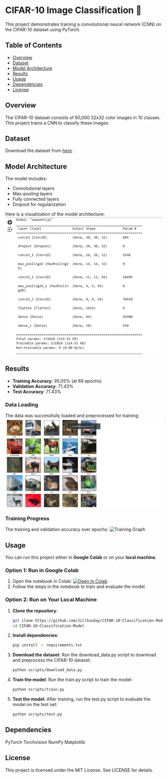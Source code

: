 # CIFAR-10 Image Classification 🚀

This project demonstrates training a convolutional neural network (CNN) on the CIFAR-10 dataset using PyTorch.

## Table of Contents
- [Overview](#overview)
- [Dataset](#dataset)
- [Model Architecture](#model-architecture)
- [Results](#results)
- [Usage](#usage)
- [Dependencies](#dependencies)
- [License](#license)

## Overview
The CIFAR-10 dataset consists of 60,000 32x32 color images in 10 classes. This project trains a CNN to classify these images.

## Dataset
Download the dataset from [here](https://www.cs.toronto.edu/~kriz/cifar.html).

## Model Architecture
The model includes:
- Convolutional layers
- Max-pooling layers
- Fully connected layers
- Dropout for regularization

Here is a visualization of the model architecture:
![Model Architecture](https://github.com/JillSunday/CIFAR-10-Classification-Model/blob/main/results/Model%20Architecture.jpeg?raw=true)
## Results
- **Training Accuracy**: 95.05% (at 69 epochs)
- **Validation Accuracy**: 71.43%
- **Test Accuracy**: 71.43%

### Data Loading
The data was successfully loaded and preprocessed for training:
![Data Loading Successful](https://github.com/JillSunday/CIFAR-10-Classification-Model/blob/main/results/Dataloader_successful.jpeg?raw=true)

### Training Progress
The training and validation accuracy over epochs:
![Training Graph](results/Train_Graph.png)

## Usage
You can run this project either in **Google Colab** or on your **local machine**.

### Option 1: Run in Google Colab
1. Open the notebook in Colab: [![Open In Colab](https://colab.research.google.com/assets/colab-badge.svg)](https://colab.research.google.com/github/JillSunday/CIFAR-10-Classification-Model/blob/main/notebooks/CIFAR_10_GROUP_PROJECT.ipynb)
2. Follow the steps in the notebook to train and evaluate the model.

### Option 2: Run on Your Local Machine
1. **Clone the repository**:
   ```bash
   git clone https://github.com/JillSunday/CIFAR-10-Classification-Model.git
   cd CIFAR-10-Classification-Model
2. **Install dependencies**:
    ```bash
   pip install -r requirements.txt
3. **Download the dataset**:
   Run the download_data.py script to download and preprocess the CIFAR-10 dataset:
   ```bash
   python scripts/download_data.py
4. **Train the model**:
   Run the train.py script to train the model:
   ```bash
   python scripts/train.py
5. **Test the model**:
   After training, run the test.py script to evaluate the model on the test set:
   ```bash
   python scripts/test.py

## Dependencies
PyTorch
Torchvision
NumPy
Matplotlib

## License
This project is licensed under the MIT License. See LICENSE for details.
   
    
